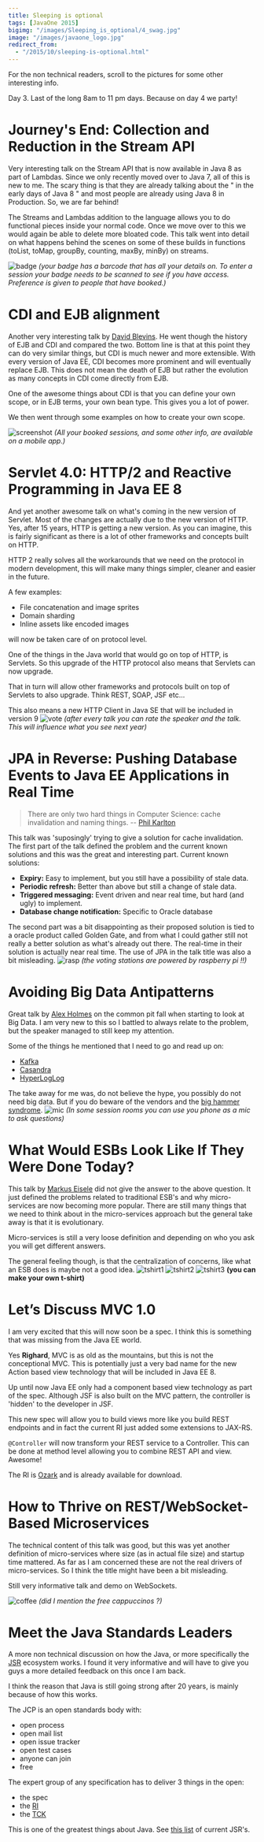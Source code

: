 ```yaml
---
title: Sleeping is optional
tags: [JavaOne 2015]
bigimg: "/images/Sleeping_is_optional/4_swag.jpg"
image: "/images/javaone_logo.jpg"
redirect_from:
  - "/2015/10/sleeping-is-optional.html"
---
```

For the non technical readers, scroll to the pictures for some other interesting info.

Day 3. Last of the long 8am to 11 pm days. Because on day 4 we party!

# Journey's End: Collection and Reduction in the Stream API
Very interesting talk on the Stream API that is now available in Java 8 as part of Lambdas. Since we only recently moved over to Java 7, all of this is new to me. The scary thing is that they are already talking about the " in the early days of Java 8 " and most people are already using Java 8 in Production. So, we are far behind!

The Streams and Lambdas addition to the language allows you to do functional pieces inside your normal code. Once we move over to this we would again be able to delete more bloated code. This talk went into detail on what happens behind the scenes on some of these builds in functions (toList, toMap, groupBy, counting, maxBy, minBy) on streams.

![badge](/images/Sleeping_is_optional/1_badge.jpg)
*(your badge has a barcode that has all your details on. To enter a session your badge needs to be scanned to see if you have access. Preference is given to people that have booked.)*

# CDI and EJB alignment
Another very interesting talk by [David Blevins](http://www.tomitribe.com/blog/author/dblevins/). He went though the history of EJB and CDI and compared the two. Bottom line is that at this point they can do very similar things, but CDI is much newer and more extensible. With every version of Java EE, CDI becomes more prominent and will eventually replace EJB. This does not mean the death of EJB but rather the evolution as many concepts in CDI come directly from EJB.

One of the awesome things about CDI is that you can define your own scope, or in EJB terms, your own bean type. This gives you a lot of power.

We then went through some examples on how to create your own scope.

![screenshot](/images/Sleeping_is_optional/Screenshot_2015-10-28-05-26-13.png)
*(All your booked sessions, and some other info, are available on a mobile app.)*

# Servlet 4.0: HTTP/2 and Reactive Programming in Java EE 8
And yet another awesome talk on what's coming in the new version of Servlet. Most of the changes are actually due to the new version of HTTP. Yes, after 15 years, HTTP is getting a new version. As you can imagine, this is fairly significant as there is a lot of other frameworks and concepts built on HTTP.

HTTP 2 really solves all the workarounds that we need on the protocol in modern development, this will make many things simpler, cleaner and easier in the future.

A few examples:

* File concatenation and image sprites
* Domain sharding
* Inline assets like encoded images

will now be taken care of on protocol level.

One of the things in the Java world that would go on top of HTTP, is Servlets. So this upgrade of the HTTP protocol also means that Servlets can now upgrade.

That in turn will allow other frameworks and protocols built on top of Servlets to also upgrade. Think REST, SOAP, JSF etc...

This also means a new HTTP Client in Java SE that will be included in version 9
![vote](/images/Sleeping_is_optional/5_vote.jpg)
*(after every talk you can rate the speaker and the talk. This will influence what you see next year)*

# JPA in Reverse: Pushing Database Events to Java EE Applications in Real Time

> There are only two hard things in Computer Science: cache invalidation and naming things.
> -- [Phil Karlton](http://martinfowler.com/bliki/TwoHardThings.html)

This talk was 'suposingly' trying to give a solution for cache invalidation. The first part of the talk defined the problem and the current known solutions and this was the great and interesting part.
Current known solutions:

* **Expiry:** Easy to implement, but you still have a possibility of stale data.
* **Periodic refresh:** Better than above but still a change of stale data.
* **Triggered messaging:** Event driven and near real time, but hard (and ugly) to implement.
* **Database change notification:** Specific to Oracle database

The second part was a bit disappointing as their proposed solution is tied to a oracle product called Golden Gate, and from what I could gather still not really a better solution as what's already out there. The real-time in their solution is actually near real time.  The use of JPA in the talk title was also a bit misleading.
![rasp](/images/Sleeping_is_optional/2_rasp.jpg)
*(the voting stations are powered by raspberry pi !!)*

# Avoiding Big Data Antipatterns
Great talk by [Alex Holmes](http://hadoop%20in%20practice/) on the common pit fall when starting to look at Big Data. I am very new to this so I battled to always relate to the problem, but the speaker managed to still keep my attention.

Some of the things he mentioned that I need to go and read up on:

* [Kafka](http://kafka.apache.org/)
* [Casandra](http://cassandra.apache.org/)
* [HyperLogLog](https://en.wikipedia.org/wiki/HyperLogLog)

The take away for me was, do not believe the hype, you possibly do not need big data. But if you do beware of the vendors and the [big hammer syndrome](https://en.wikipedia.org/wiki/Law_of_the_instrument).
![mic](/images/Sleeping_is_optional/6_mic.jpg)
*(In some session rooms you can use you phone as a mic to ask questions)*

# What Would ESBs Look Like If They Were Done Today?
This talk by [Markus Eisele](http://blog.eisele.net/) did not give the answer to the above question. It just defined the problems related to traditional ESB's and why micro-services are now becoming more popular. There are still many things that we need to think about in the micro-services approach but the general take away is that it is evolutionary.

Micro-services is still a very loose definition and depending on who you ask you will get different answers.

The general feeling though,  is  that the centralization of concerns, like what an ESB does is maybe not a good idea.
![tshirt1](/images/Sleeping_is_optional/7_tshirt1.jpg)
![tshirt2](/images/Sleeping_is_optional/7_tshirt3.jpg)
![tshirt3](/images/Sleeping_is_optional/7_tshirt2.jpg)
**(you can make your own t-shirt)**

# Let’s Discuss MVC 1.0
I am very excited that this will now soon be a spec. I think this is something that was missing from the Java EE world.

Yes **Righard**, MVC is as old as the mountains, but this is not the conceptional MVC. This is potentially just a very bad name for the new Action based view technology that will be included in Java EE 8.

Up until now Java EE only had a component based view technology as part of the spec. Although JSF is also built on the MVC pattern, the controller is 'hidden' to the developer in JSF.

This new spec will allow you to build views more like you build REST endpoints and in fact the current RI just added some extensions to JAX-RS.

`@Controller` will now transform your REST service to a Controller. This can be done at method level allowing you to combine REST API and view. Awesome!

The RI is [Ozark](https://ozark.java.net/) and is already available for download.

# How to Thrive on REST/WebSocket-Based Microservices

The technical content of this talk was good, but this was yet another definition of micro-services where size (as in actual file size) and startup time mattered. As far as I am concerned these are not the real drivers of micro-services. So I think the title might have been a bit misleading.

Still very informative talk and demo on WebSockets.

![coffee](/images/Sleeping_is_optional/3_free_coffee.jpg)
*(did I mention the free cappuccinos ?)*

# Meet the Java Standards Leaders
A more non technical discussion on how the Java, or more specifically the [JSR](https://jcp.org/en/jsr/overview) ecosystem works. I found it very informative and will have to give you guys a more detailed feedback on this once I am back.

I think the reason that Java is still going strong after 20 years, is mainly because of how this works.

The JCP is an open standards body with:

* open process
* open mail list
* open issue tracker
* open test cases
* anyone can join
* free

The expert group of any specification has to deliver 3 things in the open:

* the spec
* the [RI](https://en.wikipedia.org/wiki/Reference_implementation)
* the [TCK](https://en.wikipedia.org/wiki/Technology_Compatibility_Kit)

This is one of the greatest things about Java. See [this list](https://jcp.org/en/jsr/all) of current JSR's.
